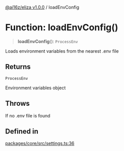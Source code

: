 [@ai16z/eliza v1.0.0](../index.md) / loadEnvConfig

# Function: loadEnvConfig()

> **loadEnvConfig**(): `ProcessEnv`

Loads environment variables from the nearest .env file

## Returns

`ProcessEnv`

Environment variables object

## Throws

If no .env file is found

## Defined in

[packages/core/src/settings.ts:36](https://github.com/0xVitae/DarkSun/blob/main/packages/core/src/settings.ts#L36)
